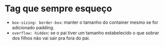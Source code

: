 # Tag que sempre esqueço
- `box-sizing: border-box`: manter o tamanho do container mesmo se for adicionado padding.
- `overflow: hidden`: se o pai tiver um tamanho estabelecido o que sobrar dos filhos não vai sair pra fora do pai.